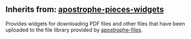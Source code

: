 ## Inherits from: [apostrophe-pieces-widgets](../apostrophe-pieces-widgets/index.html)
Provides widgets for downloading PDF files and other files that have been
uploaded to the file library provided by [apostrophe-files](../apostrophe-files/index.html).


